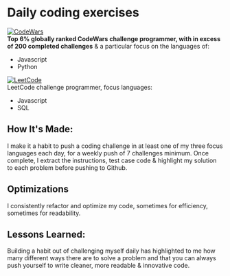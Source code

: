 # Daily coding exercises

[![CodeWars](https://img.shields.io/badge/Codewars-B1361E?style=for-the-badge&logo=Codewars&logoColor=white)](https://www.codewars.com/users/Pyr1te)
<br>
<strong>Top 6% globally ranked CodeWars challenge programmer, with in excess of 200 completed challenges</strong> & a particular focus on the languages of:
<br>
<ul>
  <li>Javascript</li>
  <li>Python</li>
</ul>

[![LeetCode](https://img.shields.io/badge/-LeetCode-FFA116?style=for-the-badge&logo=LeetCode&logoColor=black)](https://leetcode.com/Pyr1te/)
<br>
LeetCode challenge programmer, focus languages:
<br>
<ul>
  <li>Javascript</li>
  <li>SQL</li>
</ul>


## How It's Made:

I make it a habit to push a coding challenge in at least one of my three focus languages each day, for a weekly push of 7 challenges minimum. 
Once complete, I extract the instructions, test case code & highlight my solution to each problem before pushing to Github.

## Optimizations

I consistently refactor and optimize my code, sometimes for efficiency, sometimes for readability. 

## Lessons Learned:

Building a habit out of challenging myself daily has highlighted to me how many different ways there are to solve a problem and that you can always push yourself to write cleaner, more readable & innovative code.

